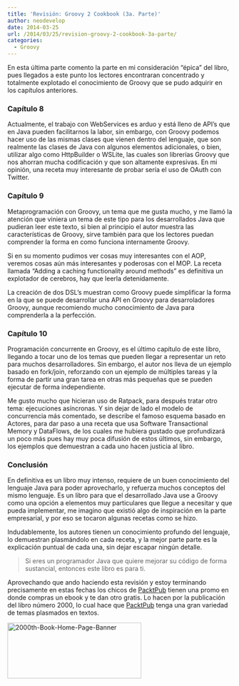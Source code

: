 ```yaml
---
title: 'Revisión: Groovy 2 Cookbook (3a. Parte)'
author: neodevelop
date: 2014-03-25
url: /2014/03/25/revision-groovy-2-cookbook-3a-parte/
categories:
  - Groovy
---
```

En esta última parte comento la parte en mi consideración “épica” del libro, pues llegados a este punto los lectores encontraran concentrado y totalmente explotado el conocimiento de Groovy que se pudo adquirir en los capítulos anteriores.

### Capítulo 8

Actualmente, el trabajo con WebServices es arduo y está lleno de API’s que en Java pueden facilitarnos la labor, sin embargo, con Groovy podemos hacer uso de las mismas clases que vienen dentro del lenguaje, que son realmente las clases de Java con algunos elementos adicionales, o bien, utilizar algo como HttpBuilder o WSLite, las cuales son librerías Groovy que nos ahorran mucha codificación y que son altamente expresivas. En mi opinión, una receta muy interesante de probar sería el uso de OAuth con Twitter.

### Capítulo 9

Metaprogramación con Groovy, un tema que me gusta mucho, y me llamó la atención que viniera un tema de este tipo para los desarrollados Java que pudieran leer este texto, si bien al principio el autor muestra las características de Groovy, sirve también para que los lectores puedan comprender la forma en como funciona internamente Groovy.

Si en su momento pudimos ver cosas muy interesantes con el AOP, veremos cosas aún más interesantes y poderosas con el MOP. La receta llamada “Adding a caching functionality around methods” es definitiva un explotador de cerebros, hay que leerla detenidamente.

La creación de dos DSL’s muestran como Groovy puede simplificar la forma en la que se puede desarrollar una API en Groovy para desarroladores Groovy, aunque recomiendo mucho conocimiento de Java para comprenderla a la perfección.

### Capítulo 10

Programación concurrente en Groovy, es el último capítulo de este libro, llegando a tocar uno de los temas que pueden llegar a representar un reto para muchos desarrolladores. Sin embargo, el autor nos lleva de un ejemplo basado en fork/join, reforzando con un ejemplo de múltiples tareas y la forma de partir una gran tarea en otras más pequeñas que se pueden ejecutar de forma independiente.

Me gusto mucho que hicieran uso de Ratpack, para después tratar otro tema: ejecuciones asíncronas. Y sin dejar de lado el modelo de concurrencia más comentado, se describe el famoso esquema basado en Actores, para dar paso a una receta que usa Software Transactional Memory y DataFlows, de los cuales me hubiera gustado que profundizará un poco más pues hay muy poca difusión de estos últimos, sin embargo, los ejemplos que demuestran a cada uno hacen justicia al libro.

### Conclusión

En definitiva es un libro muy intenso, requiere de un buen conocimiento del lenguaje Java para poder aprovecharlo, y refuerza muchos conceptos del mismo lenguaje. Es un libro para que el desarrollado Java use a Groovy como una opción a elementos muy particulares que llegue a necesitar y que pueda implementar, me imagino que existió algo de inspiración en la parte empresarial, y por eso se tocaron algunas recetas como se hizo.

Indudablemente, los autores tienen un conocimiento profundo del lenguaje, lo demuestran plasmándolo en cada receta, y la mejor parte parte es la explicación puntual de cada una, sin dejar escapar ningún detalle.

> Si eres un programador Java que quiere mejorar su código de forma sustancial, entonces este libro es para ti.

Aprovechando que ando haciendo esta revisión y estoy terminando precisamente en estas fechas los chicos de [PacktPub][1] tienen una promo en donde compras un ebook y te dan otro gratis. Lo hacen por la publicación del libro número 2000, lo cual hace que [PacktPub][1] tenga una gran variedad de temas plasmados en textos.

[<img class="alignnone size-medium wp-image-4280" alt="2000th-Book-Home-Page-Banner" src="http://grails.org.mx/wp-content/uploads/2014/03/2000th-Book-Home-Page-Banner-300x125.png" width="300" height="125" />][2]

 [1]: http://bit.ly/1j26nPN
 [2]: http://www.packtpub.com/?utm_source=referral&utm_medium=marketingPR&utm_campaign=2000thTitle